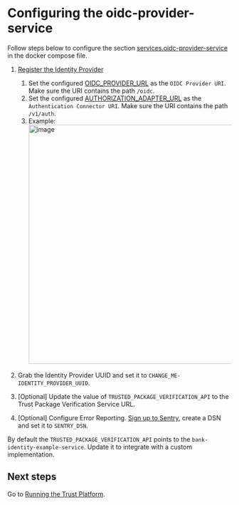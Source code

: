 # Configuring the oidc-provider-service
Follow steps below to configure the section [services.oidc-provider-service](../docker-compose.yml) in the docker compose file.

1. [Register the Identity Provider](https://docs.idpartner.com/documentation/identity-provider-user-guide/registering-the-trust-platform)
   1. Set the configured [OIDC_PROVIDER_URL](./initial-setup.md) as the `OIDC Provider URI`. Make sure the URI contains the path `/oidc`.
   1. Set the configured [AUTHORIZATION_ADAPTER_URL](initial-setup.md) as the `Authentication Connector URI`.
      Make sure the URI contains the path `/v1/auth`.
   1. Example: <img width="537" alt="image" src="https://user-images.githubusercontent.com/113495313/218628674-d5bde78d-d2cf-4834-9051-e0ffdd30ab3d.png">

2. Grab the Identity Provider UUID and set it to `CHANGE_ME-IDENTITY_PROVIDER_UUID`.
3. [Optional] Update the value of `TRUSTED_PACKAGE_VERIFICATION_API` to the Trust Package Verification Service URL.
4. [Optional] Configure Error Reporting. [Sign up to Sentry](https://sentry.io/signup/), create a DSN and set it to `SENTRY_DSN`.

By default the `TRUSTED_PACKAGE_VERIFICATION_API` points to the `bank-identity-example-service`. Update it to integrate with a custom implementation.

## Next steps
Go to [Running the Trust Platform](running-trust-platform.md).
